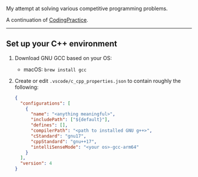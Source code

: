 My attempt at solving various competitive programming problems.

A continuation of [CodingPractice](https://github.com/the-chenergy/CodingPractice).

---

## Set up your C++ environment

1.  Download GNU GCC based on your OS:

    - macOS: `brew install gcc`

2.  Create or edit `.vscode/c_cpp_properties.json` to contain roughly the following:

    ```json
    {
      "configurations": [
        {
          "name": "<anything meaningful>",
          "includePath": ["${default}"],
          "defines": [],
          "compilerPath": "<path to installed GNU g++>",
          "cStandard": "gnu17",
          "cppStandard": "gnu++17",
          "intelliSenseMode": "<your os>-gcc-arm64"
        }
      ],
      "version": 4
    }
    ```

